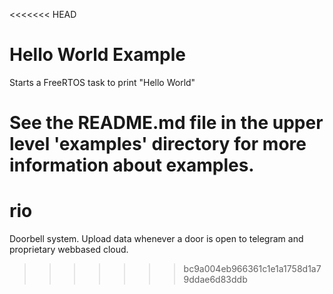 <<<<<<< HEAD
# Hello World Example

Starts a FreeRTOS task to print "Hello World"

See the README.md file in the upper level 'examples' directory for more information about examples.
=======
# rio
Doorbell  system. Upload data whenever a door is open to telegram and proprietary webbased cloud.
>>>>>>> bc9a004eb966361c1e1a1758d1a79ddae6d83ddb

